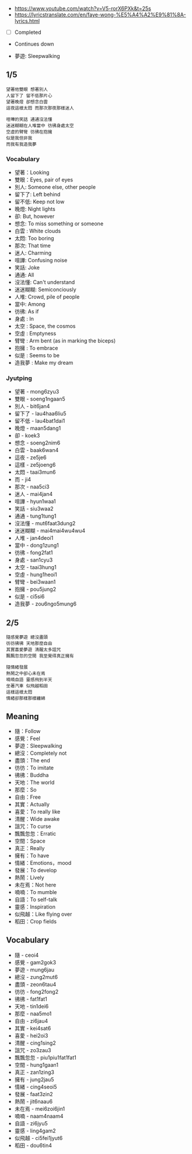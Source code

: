 - https://www.youtube.com/watch?v=V5-rorX6PXk&t=25s
- https://lyricstranslate.com/en/faye-wong-%E5%A4%A2%E9%81%8A-lyrics.html
- [ ] Completed
- Continues down

- 夢遊: Sleepwalking

## 1/5

```
望著他雙眼 想著別人
人留下了 留不低那片心
望著晚燈 卻想念白雲
這夜這樣太悶 而那次那夜那樣迷人
 
喧嘩的笑話 通通沒法懂
迷迷糊糊在人堆當中 彷彿身處太空
空虛的臂彎 彷彿在抱擁
似是我但非我
而我有我造我夢
```

### Vocabulary

- 望著：Looking
- 雙眼：Eyes, pair of eyes
- 別人: Someone else, other people
- 留下了: Left behind
- 留不低: Keep not low
- 晚燈: Night lights
- 卻: But, however
- 想念: To miss something or someone
- 白雲 : White clouds
- 太悶: Too boring
- 那次: That time
- 迷人: Charming
- 喧譁: Confusing noise
- 笑話: Joke
- 通通: All
- 沒法懂: Can't understand
- 迷迷糊糊: Semiconciously
- 人堆: Crowd, pile of people
- 當中: Among
- 彷彿: As if
- 身處 : In
- 太空 : Space, the cosmos
- 空虛 : Emptyness
- 臂彎 : Arm bent (as in marking the biceps)
- 抱擁 : To embrace
- 似是 : Seems to be
- 造我夢 : Make my dream

### Jyutping

- 望著 - mong6zyu3
- 雙眼 - soeng1ngaan5
- 別人 - bit6jan4
- 留下了 - lau4haa6liu5
- 留不低 - lau4bat1dai1
- 晚燈 - maan5dang1
- 卻 - koek3
- 想念 - soeng2nim6
- 白雲 - baak6wan4
- 這夜 - ze5je6
- 這樣 - ze5joeng6
- 太悶 - taai3mun6
- 而 - ji4
- 那次 - naa5ci3
- 迷人 - mai4jan4
- 喧譁 - hyun1waa1
- 笑話 - siu3waa2
- 通通 - tung1tung1
- 沒法懂 - mut6faat3dung2
- 迷迷糊糊 - mai4mai4wu4wu4
- 人堆 - jan4deoi1
- 當中 - dong1zung1
- 彷彿 - fong2fat1
- 身處 - san1cyu3
- 太空 - taai3hung1
- 空虛 - hung1heoi1
- 臂彎 - bei3waan1
- 抱擁 - pou5jung2
- 似是 - ci5si6
- 造我夢 - zou6ngo5mung6

## 2/5

```
隨感覺夢遊 總沒盡頭
彷彷彿彿 天地那麼自由
其實喜愛夢遊 清醒太多詛咒
飄飄忽忽的空間 我至覺得真正擁有
 
隨情緒發展
熱鬧之中卻心未在焉
喃喃自語 靈感飛到半天
坐著汽車 似飛越稻田
這樣這樣太悶
情緒卻那樣那樣纏綿
```

## Meaning

- 隨：Follow
- 感覺：Feel
- 夢遊：Sleepwalking
- 總沒：Completely not
- 盡頭：The end
- 彷彷：To imitate
- 彿彿：Buddha
- 天地：The world
- 那麼：So
- 自由：Free
- 其實：Actually
- 喜愛：To really like
- 清醒：Wide awake
- 詛咒：To curse
- 飄飄忽忽：Erratic
- 空間：Space
- 真正：Really
- 擁有：To have
- 情緒：Emotions，mood
- 發展：To develop
- 熱鬧：Lively
- 未在焉：Not here
- 喃喃：To mumble
- 自語：To self-talk
- 靈感：Inspiration
- 似飛越：Like flying over
- 稻田：Crop fields

## Vocabulary

- 隨 - ceoi4
- 感覺 - gam2gok3
- 夢遊 - mung6jau
- 總沒 - zung2mut6
- 盡頭 - zeon6tau4
- 彷彷 - fong2fong2
- 彿彿 - fat1fat1
- 天地 - tin1dei6
- 那麼 - naa5mo1
- 自由 - zi6jau4
- 其實 - kei4sat6
- 喜愛 - hei2oi3
- 清醒 - cing1sing2
- 詛咒 - zo3zau3
- 飄飄忽忽 - piu1piu1fat1fat1
- 空間 - hung1gaan1
- 真正 - zan1zing3
- 擁有 - jung2jau5
- 情緒 - cing4seoi5
- 發展 - faat3zin2
- 熱鬧 - jit6naau6
- 未在焉 - mei6zoi6jin1
- 喃喃 - naam4naam4
- 自語 - zi6jyu5
- 靈感 - ling4gam2
- 似飛越 - ci5fei1jyut6
- 稻田 - dou6tin4
